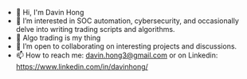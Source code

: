 - 👋 Hi, I'm Davin Hong
- 👀 I’m interested in SOC automation, cybersecurity, and occasionally delve into writing trading scripts and algorithms.
- 🌱 Algo trading is my thing
- 💞️ I’m open to collaborating on interesting projects and discussions.
- 📫 How to reach me: davin.hong3@gmail.com or on Linkedin: https://www.linkedin.com/in/davinhong/

<!---
davincico/davincico is a ✨ special ✨ repository because its `README.md` (this file) appears on your GitHub profile.
You can click the Preview link to take a look at your changes.
--->
